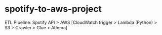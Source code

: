 ﻿# spotify-to-aws-project

ETL Pipeline: Spotify API > AWS [CloudWatch trigger > Lambda (Python) > S3 > Crawler > Glue > Athena]
